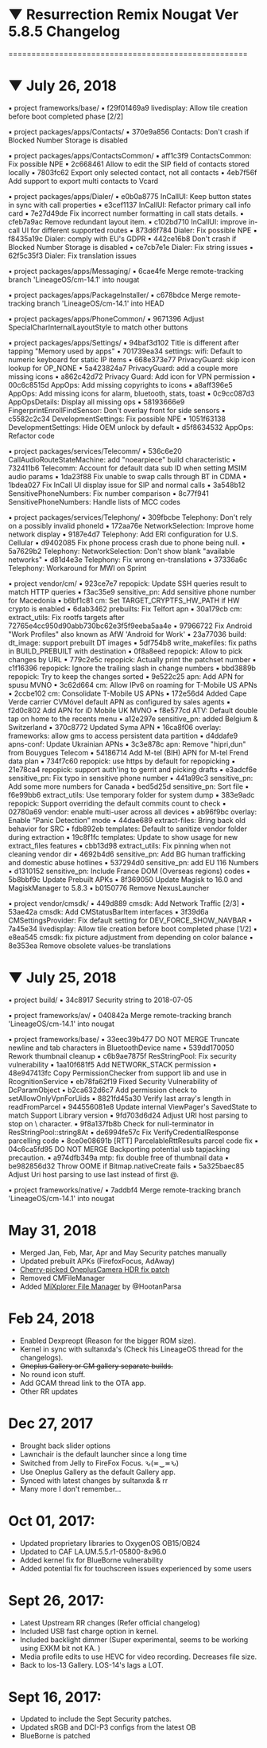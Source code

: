 # ▼ Resurrection Remix Nougat Ver 5.8.5 Changelog
====================================================

 # ▼ July 26, 2018
 
 ▪ project frameworks/base/
 ▪ f29f01469a9 livedisplay: Allow tile creation before boot completed phase [2/2]

 ▪ project packages/apps/Contacts/
 ▪ 370e9a856 Contacts: Don't crash if Blocked Number Storage is disabled

 ▪ project packages/apps/ContactsCommon/
 ▪ aff1c3f9 ContactsCommon: Fix possible NPE
 ▪ 2c668461 Allow to edit the SIP field of contacts stored locally
 ▪ 7803fc62 Export only selected contact, not all contacts
 ▪ 4eb7f56f Add support to export multi contacts to Vcard

 ▪ project packages/apps/Dialer/
 ▪ e0b0a8775 InCallUI: Keep button states in sync with call properties
 ▪ e3cef1137 InCallUI: Refactor primary call info card
 ▪ 7e27d49de Fix incorrect number formatting in call stats details.
 ▪ cfeb7a9ac Remove redundant layout item.
 ▪ c102bd710 InCallUI: improve in-call UI for different supported routes
 ▪ 873d6f784 Dialer: Fix possible NPE
 ▪ f8435a19c Dialer: comply with EU's GDPR
 ▪ 442ce16b8 Don't crash if Blocked Number Storage is disabled
 ▪ ce7cb7e1e Dialer: Fix string issues
 ▪ 62f5c35f3 Dialer: Fix translation issues

 ▪ project packages/apps/Messaging/
 ▪ 6cae4fe Merge remote-tracking branch 'LineageOS/cm-14.1' into nougat

 ▪ project packages/apps/PackageInstaller/
 ▪ c678bdce Merge remote-tracking branch 'LineageOS/cm-14.1' into HEAD

 ▪ project packages/apps/PhoneCommon/
 ▪ 9671396 Adjust SpecialCharInternalLayoutStyle to match other buttons

 ▪ project packages/apps/Settings/
 ▪ 94baf3d102 Title is different after tapping "Memory used by apps"
 ▪ 701739ea34 settings: wifi: Default to numeric keyboard for static IP items
 ▪ 668e373e77 PrivacyGuard: skip icon lookup for OP_NONE
 ▪ 5a423824a7 PrivacyGuard: add a couple more missing icons
 ▪ a862c42d72 Privacy Guard: Add icon for VPN permission
 ▪ 00c6c8515d AppOps: Add missing copyrights to icons
 ▪ a8aff396e5 AppOps: Add missing icons for alarm, bluetooth, stats, toast
 ▪ 0c9cc087d3 AppOpsDetails: Display all missing ops
 ▪ 58193666e9 FingerprintEnrollFindSensor: Don't overlay front for side sensors
 ▪ c5582c2c34 DevelopmentSettings: Fix possible NPE
 ▪ 1051f63138 DevelopmentSettings: Hide OEM unlock by default
 ▪ d5f8634532 AppOps: Refactor code

 ▪ project packages/services/Telecomm/
 ▪ 536c6e20 CallAudioRouteStateMachine: add "noearpiece" build characteristic
 ▪ 732411b6 Telecomm: Account for default data sub ID when setting MSIM audio params
 ▪ 1da23f88 Fix unable to swap calls through BT in CDMA
 ▪ 1bdea027 Fix InCall UI display issue for SIP and normal calls
 ▪ 3a548b12 SensitivePhoneNumbers: Fix number comparison
 ▪ 8c77f941 SensitivePhoneNumbers: Handle lists of MCC codes

 ▪ project packages/services/Telephony/
 ▪ 309fbcbe Telephony: Don't rely on a possibly invalid phoneId
 ▪ 172aa76e NetworkSelection: Improve home network display
 ▪ 9187e4d7 Telephony: Add ERI configuration for U.S. Cellular
 ▪ d9402085 Fix phone process crash due to phone being null.
 ▪ 5a7629b2 Telephony: NetworkSelection: Don't show blank "available networks"
 ▪ d81d4e3e Telephony: Fix wrong en-translations
 ▪ 37336a6c Telephony: Workaround for MWI on Sprint

 ▪ project vendor/cm/
 ▪ 923ce7e7 repopick: Update SSH queries result to match HTTP queries
 ▪ f3ac35e9 sensitive_pn: Add sensitive phone number for Macedonia
 ▪ b6bf1c81 cm: Set TARGET_CRYPTFS_HW_PATH if HW crypto is enabled
 ▪ 6dab3462 prebuilts: Fix Telfort apn
 ▪ 30a179cb cm: extract_utils: Fix rootfs targets after 72765e4cc950d90abb730bc62e3f5f9eeba5aa4e
 ▪ 97966722 Fix Android "Work Profiles" also known as AfW 'Android for Work'
 ▪ 23a77036 build: dt_image: support prebuilt DT images
 ▪ 5df754b8 write_makefiles: fix paths in BUILD_PREBUILT with destination
 ▪ 0f8a8eed repopick: Allow to pick changes by URL
 ▪ 779c2e5c repopick: Actually print the patchset number
 ▪ c1f16396 repopick: Ignore the trailing slash in change numbers
 ▪ bbd3889b repopick: Try to keep the changes sorted
 ▪ 9e522c25 apn: Add APN for spusu MVNO
 ▪ 3c62d664 cm: Allow IPv6 on roaming for T-Mobile US APNs
 ▪ 2ccbe102 cm: Consolidate T-Mobile US APNs
 ▪ 172e56d4 Added Cape Verde carrier CVMóvel default APN as configured by sales agents
 ▪ f2d0c802 Add APN for iD Mobile UK MVNO
 ▪ f8e577cd ATV: Default double tap on home to the recents menu
 ▪ a12e297e sensitive_pn: added Belgium & Switzerland
 ▪ 370c8772 Updated Syma APN
 ▪ 16ca8f06 overlay: frameworks: allow gms to access persistent data partition
 ▪ d4ddafe9 apns-conf: Update Ukrainian APNs
 ▪ 3c3e878c apn: Remove "hipri,dun" from Bouygues Telecom
 ▪ 54186714 Add M-tel (BIH) APN for M-tel Frend data plan
 ▪ 734f7c60 repopick: use https by default for repopicking
 ▪ 21e78ca4 repopick: support auth'ing to gerrit and picking drafts
 ▪ e3adcf6e sensitive_pn: Fix typo in sensitive phone number
 ▪ 441a99c3 sensitive_pn: Add some more numbers for Canada
 ▪ bed5d25d sensitive_pn: Sort file
 ▪ f6e99bb6 extract_utils: Use temporary folder for system dump
 ▪ 383e9adc repopick: Support overriding the default commits count to check
 ▪ 02780a69 vendor: enable multi-user across all devices
 ▪ ab96f9bc overlay: Enable “Panic Detection” mode
 ▪ 44dae689 extract-files: Bring back old behavior for SRC
 ▪ fdb892eb templates: Default to sanitize vendor folder during extraction
 ▪ 19c8f1fc templates: Update to show usage for new extract_files features
 ▪ cbb13d98 extract_utils: Fix pinning when not cleaning vendor dir
 ▪ 4692b4d6 sensitive_pn: Add BG human trafficking and domestic abuse hotlines
 ▪ 537294d0 sensitive_pn: add EU 116 Numbers
 ▪ d1310152 sensitive_pn: Include France DOM (Overseas regions) codes
 ▪ 5b8bbf9c Update Prebuilt APKs
 ▪ 8f369050 Update Magisk to 16.0 and MagiskManager to 5.8.3
 ▪ b0150776 Remove NexusLauncher

 ▪ project vendor/cmsdk/
 ▪ 449d889 cmsdk: Add Network Traffic [2/3]
 ▪ 53ae42a cmsdk: Add CMStatusBarItem interfaces
 ▪ 3f39d6a CMSettingsProvider: Fix default setting for DEV_FORCE_SHOW_NAVBAR
 ▪ 7a45e34 livedisplay: Allow tile creation before boot completed phase [1/2]
 ▪ e8ea545 cmsdk: fix picture adjustment from depending on color balance
 ▪ 8e353ea Remove obsolete values-be translations

 # ▼ July 25, 2018


 ▪ project build/
 ▪ 34c8917 Security string to 2018-07-05

 ▪ project frameworks/av/
 ▪ 040842a Merge remote-tracking branch 'LineageOS/cm-14.1' into nougat

 ▪ project frameworks/base/
 ▪ 33eec39b477 DO NOT MERGE Truncate newline and tab characters in BluetoothDevice name
 ▪ 539dd170050 Rework thumbnail cleanup
 ▪ c6b9ae7875f ResStringPool: Fix security vulnerability
 ▪ 1aa10f681f5 Add NETWORK_STACK permission
 ▪ 48e947413fc Copy PermissionChecker from support lib and use in RcognitionService
 ▪ eb78fa62f19 Fixed Security Vulnerability of DcParamObject
 ▪ b2ca632d6c7 Add permission check to setAllowOnlyVpnForUids
 ▪ 8821fd45a30 Verify last array's length in readFromParcel
 ▪ 944556081e8 Update internal ViewPager's SavedState to match Support Library version
 ▪ 9fd703d6d24 Adjust URI host parsing to stop on \ character.
 ▪ 9f8a137fb8b Check for null-terminator in ResStringPool::string8At
 ▪ de6994fe57c Fix VerifyCredentialResponse parcelling code
 ▪ 8ce0e08691b [RTT] ParcelableRttResults parcel code fix
 ▪ 04c6ca5fd95 DO NOT MERGE Backporting potential usb tapjacking precaution.
 ▪ a974dfb349a mtp: fix double free of thumbnail data
 ▪ be982856d32 Throw OOME if Bitmap.nativeCreate fails
 ▪ 5a325baec85 Adjust Uri host parsing to use last instead of first @.

 ▪ project frameworks/native/
 ▪ 7addbf4 Merge remote-tracking branch 'LineageOS/cm-14.1' into nougat



# May 31, 2018
- Merged Jan, Feb, Mar, Apr and May Security patches manually
- Updated prebuilt APKs (FirefoxFocus, AdAway)
- [Cherry-picked OneplusCamera HDR fix patch](https://github.com/mcdachpappe/android_frameworks_base-rr/commit/d6d5c697a3d730a39f38cf75468c842fb7fef3f7)
- Removed CMFileManager
- Added [MiXplorer File Manager](https://forum.xda-developers.com/showthread.php?t=1523691) by @HootanParsa

# Feb 24, 2018
- Enabled Dexpreopt (Reason for the bigger ROM size).
- Kernel in sync with sultanxda's (Check his LineageOS thread for the changelogs).
- <s>Oneplus Gallery or CM gallery separate builds.</s>
- No round icon stuff.
- Add GCAM thread link to the OTA app.
- Other RR updates

# Dec 27, 2017
- Brought back slider options
- Lawnchair is the default launcher since a long time
- Switched from Jelly to FireFox Focus. ԅ(≖‿≖ԅ)
- Use Oneplus Gallery as the default Gallery app.
- Synced with latest changes by sultanxda & rr
- Many more I don't remember...

# Oct 01, 2017:
- Updated proprietary libraries to OxygenOS OB15/OB24
- Updated to CAF LA.UM.5.5.r1-05800-8x96.0
- Added kernel fix for BlueBorne vulnerability
- Added potential fix for touchscreen issues experienced by some users

# Sept 26, 2017:

- Latest Upstream RR changes (Refer official changelog)
- Included USB fast charge option in kernel.
- Included backlight dimmer (Super experimental, seems to be working using EXKM bit not KA. )
- Media profile edits to use HEVC for video recording. Decreases file size.
- Back to los-13 Gallery. LOS-14's lags a LOT.

# Sept 16, 2017:

- Updated to include the Sept Security patches.
- Updated sRGB and DCI-P3 configs from the latest OB
- BlueBorne is patched
